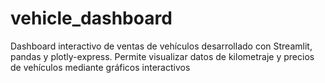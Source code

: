 # vehicle_dashboard
Dashboard interactivo de ventas de vehículos desarrollado con Streamlit, pandas y plotly-express. Permite visualizar datos de kilometraje y precios de vehículos mediante gráficos interactivos

